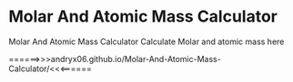 # Molar And Atomic Mass Calculator
Molar And Atomic Mass Calculator
Calculate Molar and atomic mass here 

======>>>andryx06.github.io/Molar-And-Atomic-Mass-Calculator/<<<======
